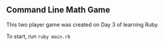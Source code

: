 ## Command Line Math Game

This two player game was created on Day 3 of learning Ruby.

To start, run `ruby main.rb`
